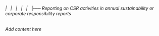 ###### |   |   |   |   |   ├── Reporting on CSR activities in annual sustainability or corporate responsibility reports

*Add content here*